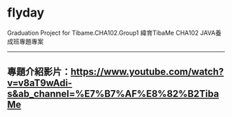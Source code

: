 # flyday
Graduation Project for Tibame.CHA102.Group1
緯育TibaMe CHA102 JAVA養成班專題專案

---
專題介紹影片：https://www.youtube.com/watch?v=v8aT9wAdi-s&ab_channel=%E7%B7%AF%E8%82%B2TibaMe
---

